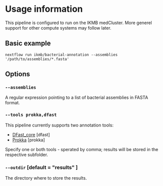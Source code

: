 # Usage information

This pipeline is configured to run on the IKMB medCluster. More generel support for other compute systems may follow later. 

## Basic example

```
nextflow run ikmb/bacterial-annotation --assemblies '/path/to/assemblies/*.fasta'
```

## Options

### `--assemblies`

A regular expression pointing to a list of bacterial assemblies in FASTA format. 

### `--tools prokka,dfast`

This pipeline currently supports two annotation tools:

- [DFast_core](https://github.com/nigyta/dfast_core) [dfast]
- [Prokka](https://github.com/tseemann/prokka) [prokka]

Specify one or both tools - sperated by comma; results will be stored in the respective subfolder. 

### `--outdir` [default = "results" ]

The directory where to store the results. 



